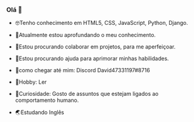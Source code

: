### Olá 👋

- 🤓Tenho conhecimento em HTML5, CSS, JavaScript, Python, Django.
- 🧗Atualmente estou aprofundando o meu conhecimento.
- 👫Estou procurando colaborar em projetos, para me aperfeiçoar.
- 🥷Estou procurando ajuda para aprimorar minhas habilidades. 
- 💬como chegar até mim: Discord David47331197#8716 

- 💙Hobby: Ler
- 🧠Curiosidade: Gosto de assuntos que estejam ligados ao comportamento humano.
- 🌏Estudando Inglês
